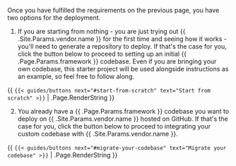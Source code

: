 Once you have fulfilled the requirements on the previous page, you have two options for the deployment.

1. If you are starting from nothing - you are just trying out {{ .Site.Params.vendor.name }} for the first time and seeing how it works - you'll need to generate a repository to deploy. 
If that's the case for you, click the button below to proceed to setting up an initial {{ .Page.Params.framework }} codebase.
Even if you are bringing your own codebase, this starter project will be used alongside instructions as an example, so feel free to follow along.

{{ `{{< guides/buttons next="#start-from-scratch" text="Start from scratch" >}}` | .Page.RenderString }}

2. You already have a {{ .Page.Params.framework }} codebase you want to deploy on {{ .Site.Params.vendor.name }} hosted on GitHub. 
If that's the case for you, click the button below to proceed to integrating your custom codebase with {{ .Site.Params.vendor.name }}.

{{ `{{< guides/buttons next="#migrate-your-codebase" text="Migrate your codebase" >}}` | .Page.RenderString }}